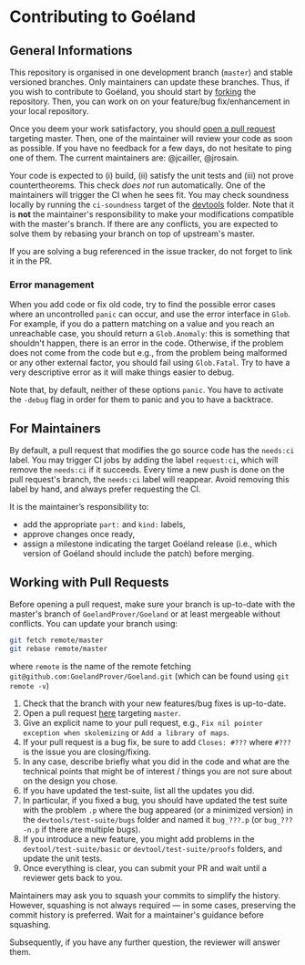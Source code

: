 # Contributing to Goéland

## General Informations

This repository is organised in one development branch (`master`) and stable
versioned branches. Only maintainers can update these branches. Thus, if you
wish to contribute to Goéland, you should start by
[forking](https://github.com/GoelandProver/Goeland/fork) the repository. Then,
you can work on on your feature/bug fix/enhancement in your local repository.

Once you deem your work satisfactory, you should [open a pull
request](#working-with-pull-requests) targeting
master. Then, one of the maintainer will review your code as soon as
possible. If you have no feedback for a few days, do not hesitate to ping one of
them. The current maintainers are: @jcailler, @jrosain.

Your code is expected to (i) build, (ii) satisfy the unit tests and (iii) not
prove countertheorems. This check *does not* run automatically. One of the
maintainers will trigger the CI when he sees fit. You may check soundness
locally by running the `ci-soundness` target of the [devtools](devtools)
folder. Note that it is **not** the maintainer's responsibility to make your
modifications compatible with the master's branch. If there are any conflicts,
you are expected to solve them by rebasing your branch on top of upstream's
master.

If you are solving a bug referenced in the issue tracker, do not forget to link
it in the PR.

### Error management

When you add code or fix old code, try to find the possible error cases where an
uncontrolled `panic` can occur, and use the error interface in `Glob`. For example, if you
do a pattern matching on a value and you reach an unreachable case, you should return a
`Glob.Anomaly`: this is something that shouldn't happen, there is an error in the
code. Otherwise, if the problem does not come from the code but e.g., from the problem
being malformed or any other external factor, you should fail using `Glob.Fatal`. Try to
have a very descriptive error as it will make things easier to debug.

Note that, by default, neither of these options `panic`. You have to activate the `-debug`
flag in order for them to panic and you to have a backtrace.

## For Maintainers

By default, a pull request that modifies the go source code has the `needs:ci`
label. You may trigger CI jobs by adding the label `request:ci`, which will
remove the `needs:ci` if it succeeds. Every time a new push is done on the pull
request's branch, the `needs:ci` label will reappear. Avoid removing this label
by hand, and always prefer requesting the CI. 

It is the maintainer’s responsibility to:
- add the appropriate `part:` and `kind:` labels,
- approve changes once ready,
- assign a milestone indicating the target Goéland release (i.e., which version of Goéland should include the patch) before merging.


## Working with Pull Requests

Before opening a pull request, make sure your branch is up-to-date with the master's branch of `GoelandProver/Goeland` or at least mergeable without conflicts. You can update your branch using:

```bash
git fetch remote/master
git rebase remote/master
```

where `remote` is the name of the remote fetching `git@github.com:GoelandProver/Goeland.git` (which can be found using `git remote -v`)

1. Check that the branch with your new features/bug fixes is up-to-date.
2. Open a pull request [here](https://github.com/GoelandProver/Goeland/compare) targeting `master`.
3. Give an explicit name to your pull request, e.g., `Fix nil pointer exception when skolemizing` or `Add a library of maps`.
4. If your pull request is a bug fix, be sure to add `Closes: #???` where `#???` is the issue you are closing/fixing.
5. In any case, describe briefly what you did in the code and what are the technical points that might be of interest / things you are not sure about on the design you chose.
6. If you have updated the test-suite, list all the updates you did.
7. In particular, if you fixed a bug, you should have updated the test suite with the problem `.p` where the bug appeared (or a minimized version) in the `devtools/test-suite/bugs` folder and named it `bug_???.p` (or `bug_???-n.p` if there are multiple bugs).
8. If you introduce a new feature, you might add problems in the `devtool/test-suite/basic` or `devtool/test-suite/proofs` folders, and update the unit tests.
9. Once everything is clear, you can submit your PR and wait until a reviewer gets back to you.

Maintainers may ask you to squash your commits to simplify the history. However, squashing is not always required — in some cases, preserving the commit history is preferred. Wait for a maintainer's guidance before squashing. 

Subsequently, if you have any further question, the reviewer will answer them.
